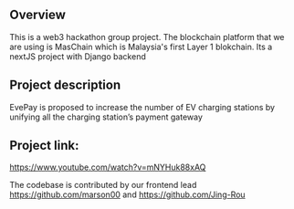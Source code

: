 ## Overview
This is a web3 hackathon group project. The blockchain platform that we are using is MasChain which is Malaysia's first Layer 1 blokchain. Its a nextJS project with Django backend

## Project description 
EvePay is proposed to increase the number of EV charging stations by unifying all the charging station’s payment gateway 

## Project link:
https://www.youtube.com/watch?v=mNYHuk88xAQ 

The codebase is contributed by our frontend lead https://github.com/marson00 and https://github.com/Jing-Rou
